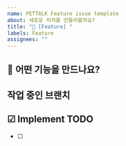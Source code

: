 ```yaml
---
name: PETTALK Feature issue template
about: 새로운 피쳐를 만들어볼까요?
title: "🚀 [Feature] "
labels: Feature
assignees: ""
---
```


## 🚀 어떤 기능을 만드나요?

## 작업 중인 브랜치

## ☑ Implement TODO

- [ ]
